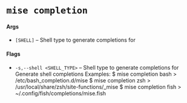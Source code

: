 # `mise completion`
#### Args

* `[SHELL]` – Shell type to generate completions for

#### Flags

* `-s,--shell <SHELL_TYPE>` – Shell type to generate completions for
Generate shell completions
Examples:
  $ mise completion bash > /etc/bash_completion.d/mise
  $ mise completion zsh  > /usr/local/share/zsh/site-functions/_mise
  $ mise completion fish > ~/.config/fish/completions/mise.fish
